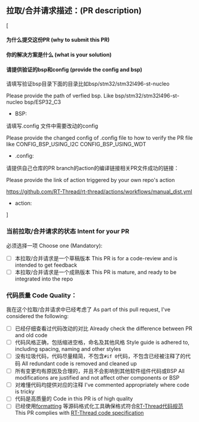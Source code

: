 ## 拉取/合并请求描述：(PR description)

[
<!-- 这段方括号里的内容是您**必须填写并替换掉**的，否则PR不可能被合并。**方括号外面的内容不需要修改，但请仔细阅读。**
The content in this square bracket must be filled in and replaced, otherwise, PR can not be merged. The contents outside square brackets need not be changed, but please read them carefully.

请在这里填写您的PR描述，可以包括以下之一的内容：为什么提交这份PR；解决的问题是什么，你的解决方案是什么；
Please fill in your PR description here, which can include one of the following items: why to submit this PR; what is the problem solved and what is your solution;

并确认并列出已经在什么情况或板卡上进行了测试。
And confirm in which case or board has been tested. -->

#### 为什么提交这份PR (why to submit this PR)


#### 你的解决方案是什么 (what is your solution)



#### 请提供验证的bsp和config (provide the config and bsp) 

请填写验证bsp目录下面的目录比如bsp/stm32/stm32l496-st-nucleo

Please provide the path of verfied bsp. Like bsp/stm32/stm32l496-st-nucleo  bsp/ESP32_C3

- BSP:

请填写.config 文件中需要改动的config

Please provide the changed config of .config file to how to verify the PR file like CONFIG_BSP_USING_I2C CONFIG_BSP_USING_WDT

- .config:

请提供自己仓库的PR branch的action的编译链接相关PR文件成功的链接：

Please provide the link of action triggered by your own repo's action  

https://github.com/RT-Thread/rt-thread/actions/workflows/manual_dist.yml

- action:

]

<!-- 以下的内容不应该在提交PR时的message修改，修改下述message，PR会被直接关闭。请在提交PR后，浏览器查看PR并对以下检查项逐项check，没问题后逐条在页面上打钩。
The following content must not be changed in the submitted PR message. Otherwise, the PR will be closed immediately. After submitted PR, please use a web browser to visit PR, and check items one by one, and ticked them if no problem. -->

### 当前拉取/合并请求的状态 Intent for your PR

必须选择一项 Choose one (Mandatory):

- [ ] 本拉取/合并请求是一个草稿版本 This PR is for a code-review and is intended to get feedback
- [ ] 本拉取/合并请求是一个成熟版本 This PR is mature, and ready to be integrated into the repo

### 代码质量 Code Quality：

我在这个拉取/合并请求中已经考虑了 As part of this pull request, I've considered the following:

- [ ] 已经仔细查看过代码改动的对比 Already check the difference between PR and old code
- [ ] 代码风格正确，包括缩进空格，命名及其他风格 Style guide is adhered to, including spacing, naming and other styles
- [ ] 没有垃圾代码，代码尽量精简，不包含`#if 0`代码，不包含已经被注释了的代码 All redundant code is removed and cleaned up
- [ ] 所有变更均有原因及合理的，并且不会影响到其他软件组件代码或BSP All modifications are justified and not affect other components or BSP
- [ ] 对难懂代码均提供对应的注释 I've commented appropriately where code is tricky
- [ ] 代码是高质量的 Code in this PR is of high quality
- [ ] 已经使用[formatting](https://github.com/mysterywolf/formatting) 等源码格式化工具确保格式符合[RT-Thread代码规范](https://github.com/RT-Thread/rt-thread/blob/master/documentation/contribution_guide/coding_style_cn.md) This PR complies with [RT-Thread code specification](https://github.com/RT-Thread/rt-thread/blob/master/documentation/contribution_guide/coding_style_en.md) 
